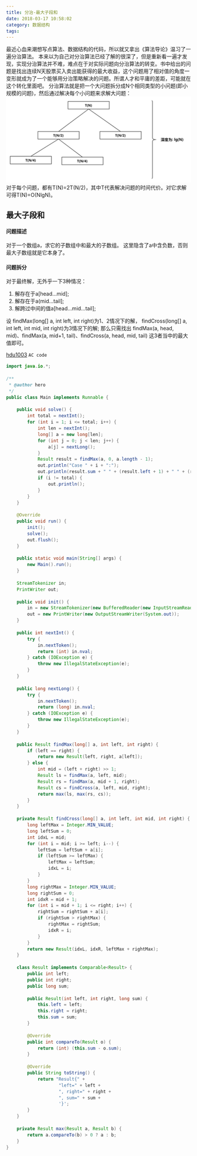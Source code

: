 ```yaml
---
title: 分治-最大子段和
date: 2018-03-17 10:58:02
category: 数据结构
tags:
---
```

最近心血来潮想写点算法、数据结构的代码，所以就又拿出《算法导论》温习了一遍分治算法。
本来以为自己对分治算法已经了解的很深了，但是重新看一遍才发现，实现分治算法并不难，难点在于对实际问题向分治算法的转变。书中给出的问题是找出连续N天股票买入卖出能获得的最大收益，这个问题用了相对值的角度一变形就成为了一个能够用分治策略解决的问题。所谓人才和平庸的差距，可能就在这个转化里面吧。
分治算法就是把一个大问题拆分成N个相同类型的小问题(即小规模的问题)，然后通过解决每个小问题来求解大问题：
![](/2018/03/17/%E5%88%86%E6%B2%BB-%E6%9C%80%E5%A4%A7%E5%AD%90%E6%AE%B5%E5%92%8C/dm.svg)
对于每个问题，都有T(N)=2T(N/2)，其中T代表解决问题的时间代价。对它求解可得T(N)=O(NlgN)。

## 最大子段和
#### 问题描述
对于一个数组a，求它的子数组中和最大的子数组。
这里隐含了a中含负数，否则最大子数组就是它本身了。
#### 问题拆分
对于最终解，无外乎一下3种情况：
1. 解存在于a[head...mid];
2. 解存在于a(mid...tail];
3. 解跨过中间的值a[head...mid...tail];

设
findMax(long[] a, int left, int right)为1、2情况下的解，
findCross(long[] a, int left, int mid, int right)为3情况下的解;
那么只需找出
findMax(a, head, mid)、findMax(a, mid+1, tail)、findCross(a, head, mid, tail)
这3者当中的最大值即可。

[hdu1003](http://acm.hdu.edu.cn/showproblem.php?pid=1003)
`AC code`
```java
import java.io.*;

/**
 * @author hero
 */
public class Main implements Runnable {

    public void solve() {
        int total = nextInt();
        for (int i = 1; i <= total; i++) {
            int len = nextInt();
            long[] a = new long[len];
            for (int j = 0; j < len; j++) {
                a[j] = nextLong();
            }
            Result result = findMax(a, 0, a.length - 1);
            out.println("Case " + i + ":");
            out.println(result.sum + " " + (result.left + 1) + " " + (result.right + 1));
            if (i != total) {
                out.println();
            }
        }
    }

    @Override
    public void run() {
        init();
        solve();
        out.flush();
    }

    public static void main(String[] args) {
        new Main().run();
    }

    StreamTokenizer in;
    PrintWriter out;

    public void init() {
        in = new StreamTokenizer(new BufferedReader(new InputStreamReader(System.in)));
        out = new PrintWriter(new OutputStreamWriter(System.out));
    }

    public int nextInt() {
        try {
            in.nextToken();
            return (int) in.nval;
        } catch (IOException e) {
            throw new IllegalStateException(e);
        }
    }

    public long nextLong() {
        try {
            in.nextToken();
            return (long) in.nval;
        } catch (IOException e) {
            throw new IllegalStateException(e);
        }
    }

    public Result findMax(long[] a, int left, int right) {
        if (left == right) {
            return new Result(left, right, a[left]);
        } else {
            int mid = (left + right) >> 1;
            Result ls = findMax(a, left, mid);
            Result rs = findMax(a, mid + 1, right);
            Result cs = findCross(a, left, mid, right);
            return max(ls, max(rs, cs));
        }
    }

    private Result findCross(long[] a, int left, int mid, int right) {
        long leftMax = Integer.MIN_VALUE;
        long leftSum = 0;
        int idxL = mid;
        for (int i = mid; i >= left; i--) {
            leftSum = leftSum + a[i];
            if (leftSum >= leftMax) {
                leftMax = leftSum;
                idxL = i;
            }
        }
        long rightMax = Integer.MIN_VALUE;
        long rightSum = 0;
        int idxR = mid + 1;
        for (int i = mid + 1; i <= right; i++) {
            rightSum = rightSum + a[i];
            if (rightSum > rightMax) {
                rightMax = rightSum;
                idxR = i;
            }
        }
        return new Result(idxL, idxR, leftMax + rightMax);
    }

    class Result implements Comparable<Result> {
        public int left;
        public int right;
        public long sum;

        public Result(int left, int right, long sum) {
            this.left = left;
            this.right = right;
            this.sum = sum;
        }

        @Override
        public int compareTo(Result o) {
            return (int) (this.sum - o.sum);
        }

        @Override
        public String toString() {
            return "Result{" +
                    "left=" + left +
                    ", right=" + right +
                    ", sum=" + sum +
                    '}';
        }
    }

    private Result max(Result a, Result b) {
        return a.compareTo(b) > 0 ? a : b;
    }
}
```
